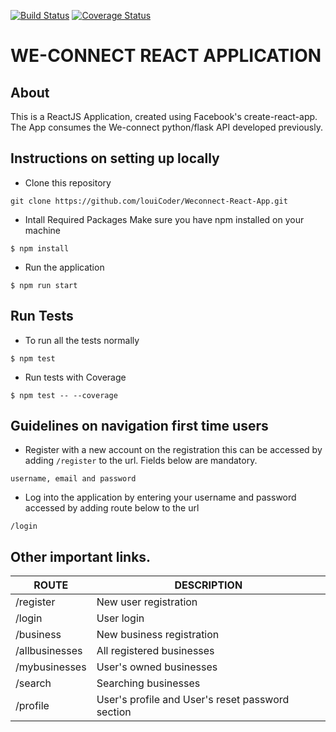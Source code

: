 
[![Build Status](https://travis-ci.org/louiCoder/Weconnect-React-App.svg?branch=develop)](https://travis-ci.org/louiCoder/Weconnect-React-App)
[![Coverage Status](https://coveralls.io/repos/github/louiCoder/react-app-example/badge.svg?branch=develop)](https://coveralls.io/github/louiCoder/react-app-example?branch=develop)
# WE-CONNECT REACT APPLICATION

## About
This is a ReactJS Application, created using Facebook's create-react-app. The App consumes the  We-connect python/flask API developed previously.

## Instructions on setting up locally
- Clone this repository
```
git clone https://github.com/louiCoder/Weconnect-React-App.git
```
- Intall Required Packages
Make sure you have npm installed on your machine
```
$ npm install
```
- Run the application
```
$ npm run start
```


## Run Tests
- To run all the tests normally
```
$ npm test
```
 - Run tests with Coverage
```
$ npm test -- --coverage
```

## Guidelines on navigation first time users
- Register with a new account on the registration this can be accessed by adding `/register` to the url. Fields below are mandatory.
```
username, email and password
```
- Log into the application by entering your username and password accessed by adding route below to the url
```
/login
```

## Other important links.

| ROUTE | DESCRIPTION | 
| ------- | ----- | 
| /register | New user registration | 
| /login | User login | 
| /business | New business registration | 
| /allbusinesses | All registered businesses | 
| /mybusinesses | User's owned businesses | 
| /search | Searching businesses | 
| /profile | User's profile and User's reset password section | 
